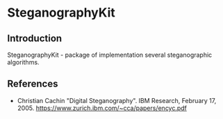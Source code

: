 SteganographyKit
================

Introduction
------------
SteganographyKit - package of implementation several steganographic algorithms.

References
----------
* Christian Cachin "Digital Steganography". IBM Research, February 17, 2005. 
  https://www.zurich.ibm.com/~cca/papers/encyc.pdf






